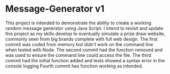 # Message-Generator v1

This project is intended to demonstrate the ability to create a working random message generator using Java Script.
I intend to revisit and update this project as my skills develop to eventually simulate a prize draw website, commonly seen from big brands complete with full web design.
The first commit was coded from memory but didn't work on the command line when tested with Node.
The second commit had the function removed and was used to ensure the command line could access the file.
The third commit had the initial function added and tests showed a syntax error in the console logging
Fourth commit has function working as intended.

